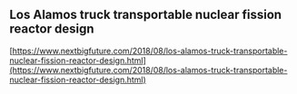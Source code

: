 ## Los Alamos truck transportable nuclear fission reactor design
  
  [https://www.nextbigfuture.com/2018/08/los-alamos-truck-transportable-nuclear-fission-reactor-design.html](https://www.nextbigfuture.com/2018/08/los-alamos-truck-transportable-nuclear-fission-reactor-design.html)